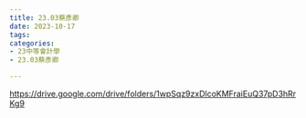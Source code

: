 ```yaml
---
title: 23.03蔡彥卿
date: 2023-10-17
tags: 
categories:
- 23中等會計學
- 23.03蔡彥卿

---
```

https://drive.google.com/drive/folders/1wpSqz9zxDlcoKMFraiEuQ37pD3hRrKg9
